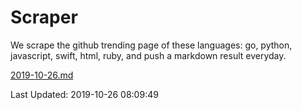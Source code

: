 # Scraper

We scrape the github trending page of these languages: go, python, javascript, swift, html, ruby, and push a markdown result everyday.

[2019-10-26.md](https://github.com/henson/Scraper/blob/master/2019-10-26.md)

Last Updated: 2019-10-26 08:09:49